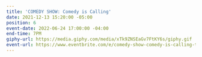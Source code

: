 ```yaml
---
title: 'COMEDY SHOW: Comedy is Calling'
date: 2021-12-13 15:20:00 -05:00
position: 6
event-date: 2022-06-24 17:00:00 -04:00
end-time: 7PM
giphy-url: https://media.giphy.com/media/xTk9ZNSEaGv7FtKY6s/giphy.gif
event-url: https://www.eventbrite.com/e/comedy-show-comedy-is-calling-tickets-354600037257
---
```



